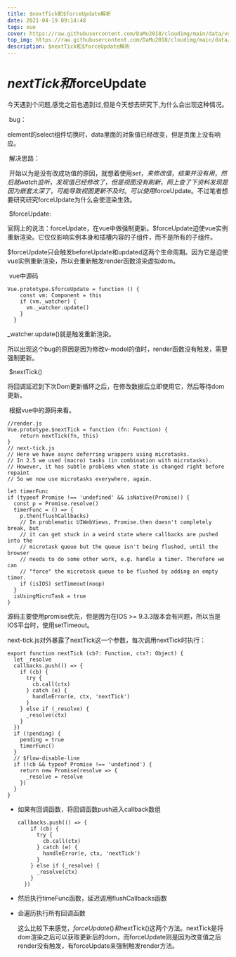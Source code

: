 ```yaml
---
title: $nextTick和$forceUpdate解析
date: 2021-04-19 09:14:48
tags: vue
cover: https://raw.githubusercontent.com/DaMu2018/cloudimg/main/data/vue.png
top_img: https://raw.githubusercontent.com/DaMu2018/cloudimg/main/data/ready-to-go.jpg
description: $nextTick和$forceUpdate解析
---
```

# $nextTick和$forceUpdate

​	今天遇到个问题,感觉之前也遇到过,但是今天想去研究下,为什么会出现这种情况。

​	bug：

​			element的select组件切换时，data里面的对象值已经改变，但是页面上没有响应。

​	解决思路：

​			开始以为是没有改成功值的原因，就想着使用$set，来修改值，结果并没有用，然后就watch监听，发现值已经修改了，但是视图没有刷新，网上查了下资料发现是因为嵌套太深了，可能导致视图更新不及时。可以使用$forceUpdate。不过笔者想要研究研究forceUpdate为什么会使渲染生效。

​	$forceUpdate:

​	官网上的说法：forceUpdate，在vue中做强制更新。$forceUpdate迫使vue实例重新渲染。它仅仅影响实例本身和插槽内容的子组件，而不是所有的子组件。

​	$forceUpdate只会触发beforeUpdate和updated这两个生命周期。因为它是迫使vue实例重新渲染，所以会重新触发render函数渲染虚拟dom。

​	vue中源码

```vue
Vue.prototype.$forceUpdate = function () {
    const vm: Component = this
    if (vm._watcher) {
      vm._watcher.update()
    }
  }
```

_watcher.update()就是触发重新渲染。

所以出现这个bug的原因是因为修改v-model的值时，render函数没有触发，需要强制更新。

​	$nextTick()

​	将回调延迟到下次Dom更新循环之后，在修改数据后立即使用它，然后等待dom更新。

​	根据vue中的源码来看。

```
//render.js
Vue.prototype.$nextTick = function (fn: Function) {
    return nextTick(fn, this)
}
// next-tick.js
// Here we have async deferring wrappers using microtasks.
// In 2.5 we used (macro) tasks (in combination with microtasks).
// However, it has subtle problems when state is changed right before repaint
// So we now use microtasks everywhere, again.

let timerFunc
if (typeof Promise !== 'undefined' && isNative(Promise)) {
  const p = Promise.resolve()
  timerFunc = () => {
    p.then(flushCallbacks)
    // In problematic UIWebViews, Promise.then doesn't completely break, but
    // it can get stuck in a weird state where callbacks are pushed into the
    // microtask queue but the queue isn't being flushed, until the browser
    // needs to do some other work, e.g. handle a timer. Therefore we can
    // "force" the microtask queue to be flushed by adding an empty timer.
    if (isIOS) setTimeout(noop)
  }
  isUsingMicroTask = true
}
```

源码主要使用promise优先，但是因为在IOS >= 9.3.3版本会有问题，所以当是IOS平台时，使用setTimeout。

next-tick.js对外暴露了nextTick这一个参数，每次调用nextTick时执行：

```
export function nextTick (cb?: Function, ctx?: Object) {
  let _resolve
  callbacks.push(() => {
    if (cb) {
      try {
        cb.call(ctx)
      } catch (e) {
        handleError(e, ctx, 'nextTick')
      }
    } else if (_resolve) {
      _resolve(ctx)
    }
  })
  if (!pending) {
    pending = true
    timerFunc()
  }
  // $flow-disable-line
  if (!cb && typeof Promise !== 'undefined') {
    return new Promise(resolve => {
      _resolve = resolve
    })
  }
}

```



- 如果有回调函数，将回调函数push进入callback数组

  ```
  callbacks.push(() => {
      if (cb) {
        try {
          cb.call(ctx)
        } catch (e) {
          handleError(e, ctx, 'nextTick')
        }
      } else if (_resolve) {
        _resolve(ctx)
      }
    })
  ```

- 然后执行timeFunc函数，延迟调用flushCallbacks函数

- 会遍历执行所有回调函数

  这么比较下来感觉，$forceUpdate()和$nextTick()这两个方法。nextTick是将dom渲染之后可以获取更新后的dom，而forceUpdate则是因为改变值之后render没有触发，有forceUpdate来强制触发render方法。


